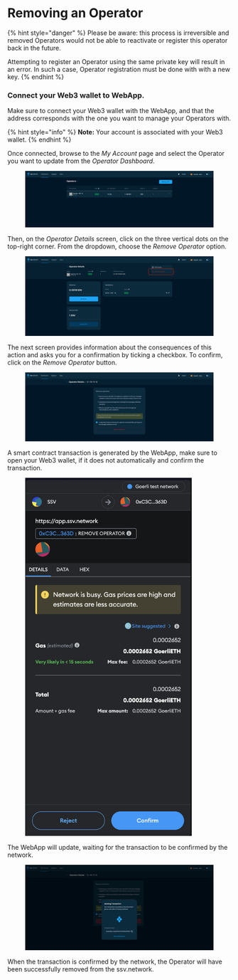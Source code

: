 # Removing an Operator

{% hint style="danger" %}
Please be aware: this process is irreversible and removed Operators would not be able to reactivate or register this operator back in the future.

Attempting to register an Operator using the same private key will result in an error. In such a case, Operator registration must be done with with a new key.
{% endhint %}

### Connect your Web3 wallet to WebApp.

Make sure to connect your Web3 wallet with the WebApp, and that the address corresponds with the one you want to manage your Operators with.

{% hint style="info" %}
**Note:** Your account is associated with your Web3 wallet.
{% endhint %}

Once connected, browse to the _My Account_ page and select the Operator you want to update from the _Operator Dashboard_.

<figure><img src="../../.gitbook/assets/withdrawing_earnings_1.png" alt=""><figcaption></figcaption></figure>

Then, on the _Operator Details_ screen, click on the three vertical dots on the top-right corner. From the dropdown, choose the _Remove Operator_ option.

<figure><img src="../../.gitbook/assets/removing_validator_2.png" alt=""><figcaption></figcaption></figure>

The next screen provides information about the consequences of this action and asks you for a confirmation by ticking a checkbox. To confirm, click on the _Remove Operator_ button.

<figure><img src="../../.gitbook/assets/removing_validator_3.png" alt=""><figcaption></figcaption></figure>

A smart contract transaction is generated by the WebApp, make sure to open your Web3 wallet, if it does not automatically and confirm the transaction.

<figure><img src="../../.gitbook/assets/removing_validator_4.png" alt="" width="375"><figcaption></figcaption></figure>

The WebApp will update, waiting for the transaction to be confirmed by the network.

<figure><img src="../../.gitbook/assets/removing_validator_5.png" alt=""><figcaption></figcaption></figure>

When the transaction is confirmed by the network, the Operator will have been successfully removed from the ssv.network.

